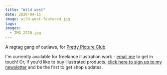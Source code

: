 ```yaml
---
title: "Wild west"
date: 2020-04-15
image: wild-west-featured.jpg
tags:
images:
  - IMG_2220.jpg
---
```


A ragtag gang of outlaws, for [Pretty Picture Club](https://www.instagram.com/prettypictureclub/).

I'm currently available for freelance illustration work - [email me](mailto:vicky.hughes@hotmail.com) to get in touch! Or, if you'd like to buy illustrated products, [click here to sign up to my newsletter](https://mailchi.mp/8dcebb7ee0b4/shop-updates-signup-form) and be the first to get shop updates.